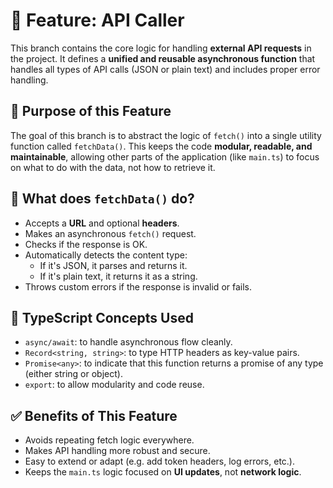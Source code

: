 # 🔧 Feature: API Caller

This branch contains the core logic for handling **external API requests** in the project. It defines a **unified and reusable asynchronous function** that handles all types of API calls (JSON or plain text) and includes proper error handling.

## 📌 Purpose of this Feature

The goal of this branch is to abstract the logic of `fetch()` into a single utility function called `fetchData()`. This keeps the code **modular, readable, and maintainable**, allowing other parts of the application (like `main.ts`) to focus on what to do with the data, not how to retrieve it.

## 🧠 What does `fetchData()` do?

- Accepts a **URL** and optional **headers**.
- Makes an asynchronous `fetch()` request.
- Checks if the response is OK.
- Automatically detects the content type:
  - If it's JSON, it parses and returns it.
  - If it's plain text, it returns it as a string.
- Throws custom errors if the response is invalid or fails.

## 🧠 TypeScript Concepts Used

- `async/await`: to handle asynchronous flow cleanly.
- `Record<string, string>`: to type HTTP headers as key-value pairs.
- `Promise<any>`: to indicate that this function returns a promise of any type (either string or object).
- `export`: to allow modularity and code reuse.

## ✅ Benefits of This Feature

- Avoids repeating fetch logic everywhere.
- Makes API handling more robust and secure.
- Easy to extend or adapt (e.g. add token headers, log errors, etc.).
- Keeps the `main.ts` logic focused on **UI updates**, not **network logic**.


